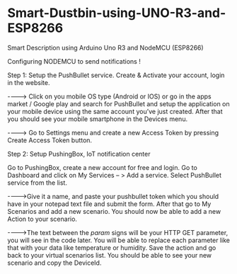 # Smart-Dustbin-using-UNO-R3-and-ESP8266
Smart Description using Arduino Uno R3 and NodeMCU (ESP8266) 


Configuring NODEMCU to send notifications !

Step 1: Setup the PushBullet service. Create & Activate your account, login in the website.

----> Click on you mobile OS type (Android or IOS) or go in the apps market / Google play and search for PushBullet and setup the application on your mobile device using the same account you’ve just created. After that you should see your mobile smartphone in the Devices menu.

----> Go to Settings menu and create a new Access Token by pressing Create Access Token button.


Step 2: Setup PushingBox, IoT notification center

Go to PushingBox, create a new account for free and login. Go to Dashboard and click on My Services – > Add a service. Select PushBullet service from the list.

---->Give it a name, and paste your pushbullet token which you should have in your notepad text file and submit the form. After that go to My Scenarios and add a new scenario. You should now be able to add a new Action to your scenario.

---->The text between the $param$ signs will be your HTTP GET parameter, you will see in the code later. You will be able to replace each parameter like that with your data like temperature or humidity. Save the action and go back to your virtual scenarios list. You should be able to see your new scenario and copy the DeviceId.

